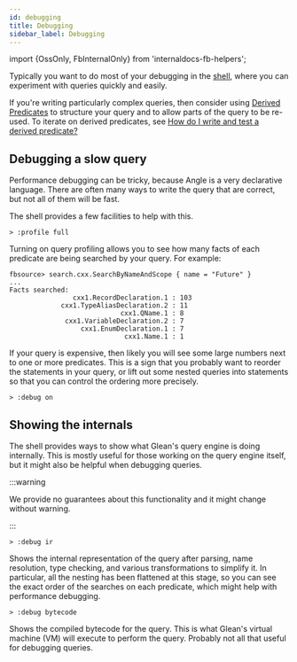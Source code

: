 ```yaml
---
id: debugging
title: Debugging
sidebar_label: Debugging
---
```


import {OssOnly, FbInternalOnly} from 'internaldocs-fb-helpers';

Typically you want to do most of your debugging in the
[shell](../shell.md), where you can experiment with queries quickly and
easily.

If you're writing particularly complex queries, then consider using [Derived Predicates](../derived.md) to structure your query and to allow parts of the query to be re-used. To iterate on derived predicates, see [How do I write and test a derived predicate?](../derived/#how-do-i-write-and-test)

## Debugging a slow query

Performance debugging can be tricky, because Angle is a very declarative language. There are often many ways to write the query that are correct, but not all of them will be fast.

The shell provides a few facilities to help with this.

```
> :profile full
```

Turning on query profiling allows you to see how many facts of each predicate are being searched by your query. For example:

```
fbsource> search.cxx.SearchByNameAndScope { name = "Future" }
...
Facts searched:
                cxx1.RecordDeclaration.1 : 103
             cxx1.TypeAliasDeclaration.2 : 11
                            cxx1.QName.1 : 8
              cxx1.VariableDeclaration.2 : 7
                  cxx1.EnumDeclaration.1 : 7
                             cxx1.Name.1 : 1
```

If your query is expensive, then likely you will see some large numbers next to one or more predicates. This is a sign that you probably want to reorder the statements in your query, or lift out some nested queries into statements so that you can control the ordering more precisely.

```
> :debug on
```

## Showing the internals

The shell provides ways to show what Glean's query engine is doing internally. This is mostly useful for those working on the query engine itself, but it might also be helpful when debugging queries.

:::warning

We provide no guarantees about this functionality and it might change
without warning.

:::

 ```lang=sh
 > :debug ir
 ```

Shows the internal representation of the query after parsing, name resolution, type checking, and various transformations to simplify it.  In particular, all the nesting has been flattened at this stage, so you can see the exact order of the searches on each predicate, which might help with performance debugging.

```lang=sh
> :debug bytecode
```

Shows the compiled bytecode for the query. This is what Glean's virtual machine (VM) will execute to perform the query. Probably not all that useful for debugging queries.
